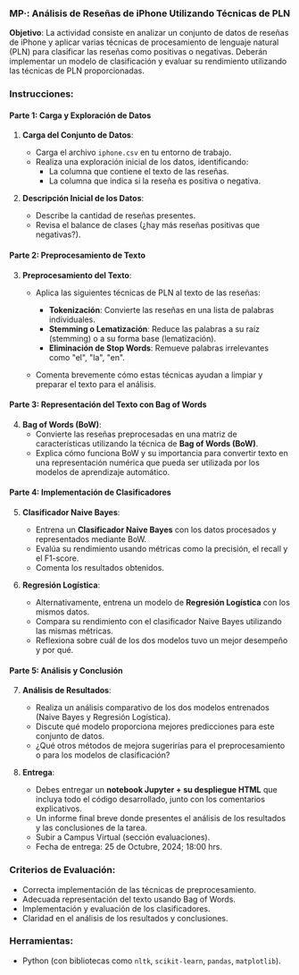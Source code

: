 ### MP·: Análisis de Reseñas de iPhone Utilizando Técnicas de PLN

**Objetivo**: La actividad consiste en analizar un conjunto de datos de reseñas de iPhone y aplicar varias técnicas de procesamiento de lenguaje natural (PLN) para clasificar las reseñas como positivas o negativas. Deberán implementar un modelo de clasificación y evaluar su rendimiento utilizando las técnicas de PLN proporcionadas.

### Instrucciones:

#### Parte 1: Carga y Exploración de Datos
1. **Carga del Conjunto de Datos**:
   - Carga el archivo `iphone.csv` en tu entorno de trabajo.
   - Realiza una exploración inicial de los datos, identificando:
     - La columna que contiene el texto de las reseñas.
     - La columna que indica si la reseña es positiva o negativa.

2. **Descripción Inicial de los Datos**:
   - Describe la cantidad de reseñas presentes.
   - Revisa el balance de clases (¿hay más reseñas positivas que negativas?).

#### Parte 2: Preprocesamiento de Texto
3. **Preprocesamiento del Texto**:
   - Aplica las siguientes técnicas de PLN al texto de las reseñas:
     - **Tokenización**: Convierte las reseñas en una lista de palabras individuales.
     - **Stemming o Lematización**: Reduce las palabras a su raíz (stemming) o a su forma base (lematización).
     - **Eliminación de Stop Words**: Remueve palabras irrelevantes como "el", "la", "en".

   - Comenta brevemente cómo estas técnicas ayudan a limpiar y preparar el texto para el análisis.

#### Parte 3: Representación del Texto con Bag of Words
4. **Bag of Words (BoW)**:
   - Convierte las reseñas preprocesadas en una matriz de características utilizando la técnica de **Bag of Words (BoW)**.
   - Explica cómo funciona BoW y su importancia para convertir texto en una representación numérica que pueda ser utilizada por los modelos de aprendizaje automático.

#### Parte 4: Implementación de Clasificadores
5. **Clasificador Naive Bayes**:
   - Entrena un **Clasificador Naive Bayes** con los datos procesados y representados mediante BoW.
   - Evalúa su rendimiento usando métricas como la precisión, el recall y el F1-score.
   - Comenta los resultados obtenidos.

6. **Regresión Logística**:
   - Alternativamente, entrena un modelo de **Regresión Logística** con los mismos datos.
   - Compara su rendimiento con el clasificador Naive Bayes utilizando las mismas métricas.
   - Reflexiona sobre cuál de los dos modelos tuvo un mejor desempeño y por qué.

#### Parte 5: Análisis y Conclusión
7. **Análisis de Resultados**:
   - Realiza un análisis comparativo de los dos modelos entrenados (Naive Bayes y Regresión Logística).
   - Discute qué modelo proporciona mejores predicciones para este conjunto de datos.
   - ¿Qué otros métodos de mejora sugerirías para el preprocesamiento o para los modelos de clasificación?

8. **Entrega**:
   - Debes entregar un **notebook Jupyter + su despliegue HTML** que incluya todo el código desarrollado, junto con los comentarios explicativos.
   - Un informe final breve donde presentes el análisis de los resultados y las conclusiones de la tarea.
   - Subir a Campus Virtual (sección evaluaciones).
   - Fecha de entrega: 25 de Octubre, 2024; 18:00 hrs.

### Criterios de Evaluación:
- Correcta implementación de las técnicas de preprocesamiento.
- Adecuada representación del texto usando Bag of Words.
- Implementación y evaluación de los clasificadores.
- Claridad en el análisis de los resultados y conclusiones.

### Herramientas:
- Python (con bibliotecas como `nltk`, `scikit-learn`, `pandas`, `matplotlib`).

